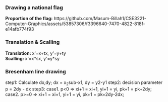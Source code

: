 <h3>Drawing a national flag</h3>
<b>Proportion of the flag:</b> https://github.com/Masum-Billah1/CSE3221-Computer-Graphics/assets/53857306/f3396640-7470-4822-818f-e14afb774f93
<h3>Translation & Scalling</h3>
<b>Translation: </b> x'=x+tx, y'=y+ty<br>
<b>Scalling: </b> x'=x*sx, y'=y*sy
<h3>Bresenham line drawing</h3>
step1: Calculate dx,dy; dx = x<sub>2</sub>sub-x1, dy = y2-y1
step2: decision parameter p = 2dy - dx
step3:  case1. p<0 => xi+1 = xi+1, yi+1 = yi, pk+1 = pk+2dy;
	case2. p>=0 => xi+1 = xi+1, yi+1 = yi, pk+1 = pk+2dy-2dx;
